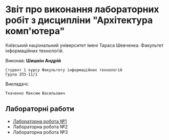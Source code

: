 # Звіт про виконання лабораторних робіт з дисципліни "Архітектура комп'ютера"

Київський національний університет імені Тараса Шевченка. Факультет інформаційних технологій.

Виконав: **Шишкін Андрій**

    Студент 1 курсу Факультету інформаційних технологій
    Група ІПЗ-11/1

Викладачі:

    Ткаченко Максим Васильович

## Лабораторні работи

- [Лабораторна робота №1](https://andreyshyshkin.github.io/Labs/ak/labs/lab1)
- Лабораторна робота №2
- Лабораторна робота №3
